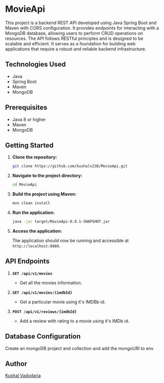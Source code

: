 # MovieApi

This project is a backend REST API developed using Java Spring Boot and Maven with CORS configuration. It provides endpoints for interacting with a MongoDB database, allowing users to perform CRUD operations on resources. The API follows RESTful principles and is designed to be scalable and efficient. It serves as a foundation for building web applications that require a robust and reliable backend infrastructure.

## Technologies Used

- Java
- Spring Boot
- Maven
- MongoDB

## Prerequisites

- Java 8 or higher
- Maven
- MongoDB

## Getting Started

1. **Clone the repository:**

   ```bash
   git clone https://github.com/kushalv238/MovieApi.git
   ```

2. **Navigate to the project directory:**

   ```bash
   cd MovieApi
   ```

3. **Build the project using Maven:**

   ```bash
   mvn clean install
   ```

4. **Run the application:**

   ```bash
   java -jar target/MovieApi-0.0.1-SNAPSHOT.jar
   ```

5. **Access the application:**

   The application should now be running and accessible at `http://localhost:8080`.

## API Endpoints

1. **`GET /api/v1/movies`**
   - Get all the movies information.

1. **`GET /api/v1/movies/{imdbId}`**
   - Get a particular movie using it's IMDBb id.

3. **`POST /api/v1/reviews/{imdbId}`**
   - Add a review with rating to a movie using it's IMDb id.

## Database Configuration

Create an mongoDB project and collection and add the mongoURI to env

## Author

[Kushal Vadodaria](https://github.com/kushalv238)